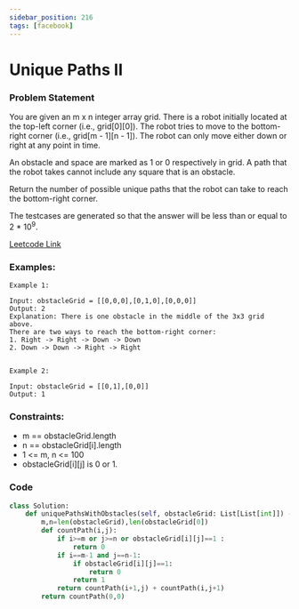 ```yaml
---
sidebar_position: 216
tags: [facebook]
---
```


# Unique Paths II

### Problem Statement

You are given an m x n integer array grid. There is a robot initially located at the top-left corner (i.e., grid[0][0]). The robot tries to move to the bottom-right corner (i.e., grid[m - 1][n - 1]). The robot can only move either down or right at any point in time.

An obstacle and space are marked as 1 or 0 respectively in grid. A path that the robot takes cannot include any square that is an obstacle.

Return the number of possible unique paths that the robot can take to reach the bottom-right corner.

The testcases are generated so that the answer will be less than or equal to 2 \* 10<sup>9</sup>.

[Leetcode Link](https://leetcode.com/problems/unique-paths-ii)

### Examples:

```
Example 1:

Input: obstacleGrid = [[0,0,0],[0,1,0],[0,0,0]]
Output: 2
Explanation: There is one obstacle in the middle of the 3x3 grid above.
There are two ways to reach the bottom-right corner:
1. Right -> Right -> Down -> Down
2. Down -> Down -> Right -> Right


Example 2:

Input: obstacleGrid = [[0,1],[0,0]]
Output: 1
```

### Constraints:

- m == obstacleGrid.length
- n == obstacleGrid[i].length
- 1 <= m, n <= 100
- obstacleGrid[i][j] is 0 or 1.

### Code

```python title="Python Code"
class Solution:
    def uniquePathsWithObstacles(self, obstacleGrid: List[List[int]]) -> int:
        m,n=len(obstacleGrid),len(obstacleGrid[0])
        def countPath(i,j):
            if i>=m or j>=n or obstacleGrid[i][j]==1 :
                return 0
            if i==m-1 and j==n-1:
                if obstacleGrid[i][j]==1:
                    return 0
                return 1
            return countPath(i+1,j) + countPath(i,j+1)
        return countPath(0,0)
```
